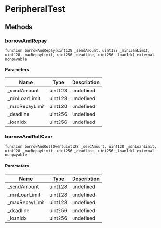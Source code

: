 # PeripheralTest









## Methods

### borrowAndRepay

```solidity
function borrowAndRepay(uint128 _sendAmount, uint128 _minLoanLimit, uint128 _maxRepayLimit, uint256 _deadline, uint256 _loanIdx) external nonpayable
```





#### Parameters

| Name | Type | Description |
|---|---|---|
| _sendAmount | uint128 | undefined |
| _minLoanLimit | uint128 | undefined |
| _maxRepayLimit | uint128 | undefined |
| _deadline | uint256 | undefined |
| _loanIdx | uint256 | undefined |

### borrowAndRollOver

```solidity
function borrowAndRollOver(uint128 _sendAmount, uint128 _minLoanLimit, uint128 _maxRepayLimit, uint256 _deadline, uint256 _loanIdx) external nonpayable
```





#### Parameters

| Name | Type | Description |
|---|---|---|
| _sendAmount | uint128 | undefined |
| _minLoanLimit | uint128 | undefined |
| _maxRepayLimit | uint128 | undefined |
| _deadline | uint256 | undefined |
| _loanIdx | uint256 | undefined |




